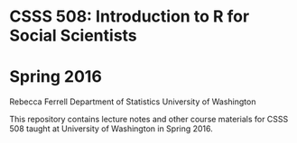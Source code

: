 # CSSS 508: Introduction to R for Social Scientists
# Spring 2016

Rebecca Ferrell
Department of Statistics
University of Washington

This repository contains lecture notes and other course materials for CSSS 508 taught at University of Washington in Spring 2016.